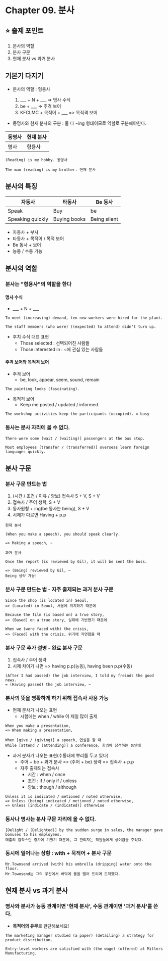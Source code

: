 # Chapter 09. 분사
## ⭐️ 출제 포인트
1. 분사의 역할
2. 분사 구문
3. 현재 분사 vs 과거 분사
## 기본기 다지기
- 분사의 역할 : 형용사
	1. ___ + N + ___ => 명사 수식
	2. be + ___ => 주격 보어
	3. KFCLMC + 목적어 + ___ => 목적격 보어

-  동명사와 현재 분사의 구분 : 둘 다 ~ing 형태이므로 역할로 구분해야한다.

| 동명사 | 현재 분사 |
| ---- | ---- |
| 명사 | 형용사 |
```
(Reading) is my hobby. 동명사

The man (reading) is my brother. 현재 분사
```
## 분사의 특징
| 자동사 | 타동사 | Be 동사 |
| ---- | ---- | ---- |
| Speak | Buy | be |
| Speaking quickly | Buying books | Being silent |
- 자동사 + 부사
- 타동사 + 목적어 / 목적 보어
- Be 동사 + 보어
- 능동 / 수동 가능
## 분사의 역할
### 분사는 "형용사"의 역할을 한다
#### 명사 수식
- ___ + N + ___
```
To meet (increasing) demand, ten new workers were hired for the plant.

The staff members (who were) ((expected) to attend) didn't turn up.
```
- 후치 수식 대표 표현
	- Those selected : 선택되어진 사람들
	- Those interested in :  ~에 관심 있는 사람들
#### 주격 보어와 목적격 보어
- 주격 보어
	- be, look, appear, seem, sound, remain
```
The painting looks (fascinating).
```
- 목적격 보어
	- Keep me posted / updated / informed.
```
The workshop activities keep the participants (occupied). = busy
```
### 동사는 분사 자리에 올 수 없다.
```
There were some [wait / (waiting)] passengers at the bus stop.

Most employees [transfer / (transferred)] overseas learn foreign languages quickly.
```
## 분사 구문
### 분사 구문 만드는 법
1. (시간 / 조건 / 이유 / 양보) 접속사 S + V, S + V
2. 접속사 / 주어 생략, S + V
3. 동사원형 + ing(be 동사는 being), S + V
4. 시제가 다르면 Having +  p.p

```
현재 분사

(When you make a speech), you should speak clearly.

=> Making a speech, ~
```

```
과거 분사

Once the report (is reviewed by Gil), it will be sent the boss.

=> (Being) reviewed by Gil, ~
Being 생략 가능!
```
### 분사 구문 만드는 법 - 자주 출제되는 과거 분사 구문
```
Since the shop (is located in) Seoul,
=> (Located) in Seoul, 서울에 위치하기 때문에

Because the film (is based on) a true story,
=> (Based) on a true story, 실화에 기반했기 때문에

When we (were faced with) the crisis,
=> (Faced) with the crisis, 위기에 직면했을 때
```
### 분사 구문 추가 설명 - 완료 분사 구문
1. 접속사 / 주어 생략
2. 시제 차이가 나면 => having p.p(능동), having been p.p(수동)
```
(After I had passed) the job interview, I told my freinds the good news.
= (Having passed) the job interview, ~
```
### 분사의 뜻을 명확하게 하기 위해 접속사 사용 가능
- 현재 분사가 나오는 표현
	- 시험에는 when / while 이 제일 많이 출제
```
When you make a presentation,
=> When making a presentation,

When [give / (giving)] a speech, 연설을 할 때
While [attend / (attending)] a conference, 회의에 참석하는 동안에
```
- 과거 분사가 나오는 표현(수동태에 뿌리를 두고 있다)
	- 주어 + be + 과거 분사 => (주어 + be) 생략 => 접속사 + p.p
	- 자주 출제되는 접속사
		- 시간 : when / once
		- 조건 : if / only if / unless
		- 양보 : though / although
```
Unless it is indicated / metioned / noted otherwise,
=> Unless (being) indicated / metioned / noted otherwise,
=> Unless [indicate / (indicated)] otherwise
```
### 동사나 명사는 분사 구문 자리에 올 수 없다.
```
[Delight / (Delighted)] by the sudden surge in sales, the manager gave bonuses to his employees.
매출의 갑작스런 증가에 기뻤기 때문에, 그 관리자는 직원들에게 상여금을 주었다.
```
### 동시에 일어나는 상황 : with + 묵적어 + 분사 구문
```
Mr.Townsend arrived (with) his umbrella (dripping) water onto the floor.
Mr.Townsend는 그의 우산에서 바닥에 물을 떨어 뜨리며 도착했다.
```
## 현재 분사 vs 과거 분사
### 명사와 분사가 능동 관계이면 '현재 분사', 수동 관계이면 '과거 분사'를 쓴다.
- **목적어의 유무**로 판단해보세요!
```
The marketing manager studied (a paper) (detailing) a strategy for product distribution.

Entry-level workers are satisfied with (the wage) (offered) at Millers Manufacturing.
```